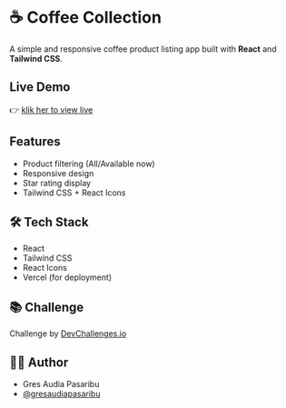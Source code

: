 # ☕ Coffee Collection

A simple and responsive coffee product listing app built with **React** and **Tailwind CSS**.

## Live Demo

👉 [klik her to view live](https://simple-coffee-listing-master-chi.vercel.app/)

## Features

- Product filtering (All/Available now)
- Responsive design
- Star rating display
- Tailwind CSS + React Icons

## 🛠️ Tech Stack

- React
- Tailwind CSS
- React Icons
- Vercel (for deployment)

## 📚 Challenge

Challenge by [DevChallenges.io](https://devchallenges.io/)

## 👩‍💻 Author

- Gres Audia Pasaribu
- [@gresaudiapasaribu](https://github.com/gresaudiapasaribu)
